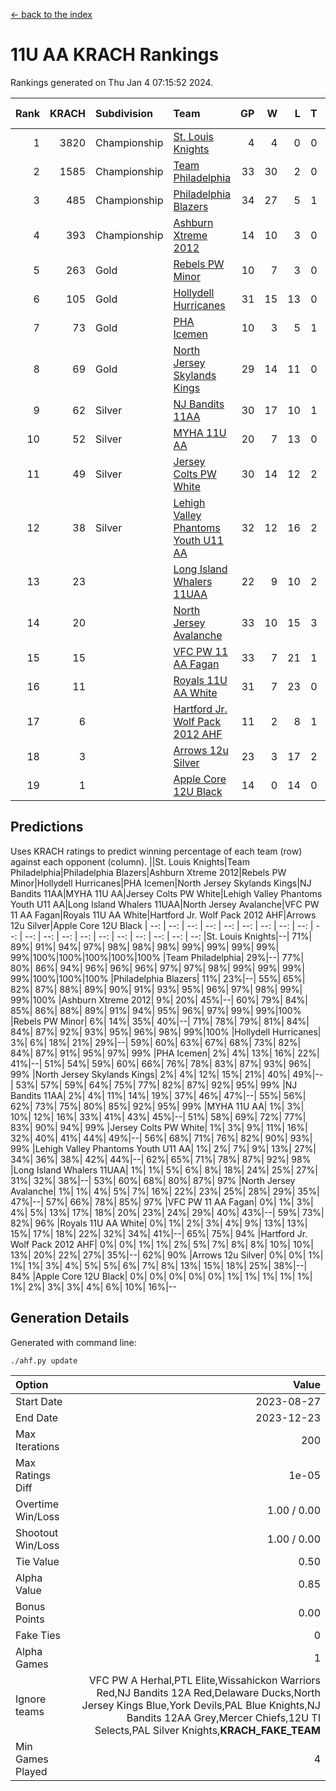 [<- back to the index](readme.md)
# 11U AA KRACH Rankings
Rankings generated on Thu Jan  4 07:15:52 2024.

Rank|KRACH|Subdivision|Team|GP|W|L|T|OTW|OTL|SoS|Exp Wins|Win Diff
---:|---:|:---|:---|---:|---:|---:|---:|---:|---:|---:|---:|---:
1|3820|Championship|[St. Louis Knights](https://gamesheetstats.com/seasons/3659/teams/143319/schedule)|4|4|0|0|0|0|127|4.8|-0.0
2|1585|Championship|[Team Philadelphia](https://gamesheetstats.com/seasons/3659/teams/140788/schedule)|33|30|2|0|1|0|119|31.9|0.0
3|485|Championship|[Philadelphia Blazers](https://gamesheetstats.com/seasons/3659/teams/140785/schedule)|34|27|5|1|0|1|309|28.3|-0.0
4|393|Championship|[Ashburn Xtreme 2012](https://gamesheetstats.com/seasons/3659/teams/140775/schedule)|14|10|3|0|1|0|274|11.9|0.0
5|263|Gold|[Rebels PW Minor](https://gamesheetstats.com/seasons/3659/teams/140786/schedule)|10|7|3|0|0|0|262|7.9|0.0
6|105|Gold|[Hollydell Hurricanes](https://gamesheetstats.com/seasons/3659/teams/140777/schedule)|31|15|13|0|1|2|463|16.9|0.0
7|73|Gold|[PHA Icemen](https://gamesheetstats.com/seasons/3659/teams/143313/schedule)|10|3|5|1|1|0|261|5.4|0.0
8|69|Gold|[North Jersey Skylands Kings](https://gamesheetstats.com/seasons/3659/teams/140784/schedule)|29|14|11|0|2|2|192|16.9|0.0
9|62|Silver|[NJ Bandits 11AA](https://gamesheetstats.com/seasons/3659/teams/140782/schedule)|30|17|10|1|0|2|137|18.4|0.0
10|52|Silver|[MYHA 11U AA](https://gamesheetstats.com/seasons/3659/teams/140781/schedule)|20|7|13|0|0|0|378|7.9|0.0
11|49|Silver|[Jersey Colts PW White](https://gamesheetstats.com/seasons/3659/teams/140778/schedule)|30|14|12|2|2|0|111|17.9|0.0
12|38|Silver|[Lehigh Valley Phantoms Youth U11 AA](https://gamesheetstats.com/seasons/3659/teams/140779/schedule)|32|12|16|2|1|1|314|14.9|0.0
13|23||[Long Island Whalers 11UAA](https://gamesheetstats.com/seasons/3659/teams/140780/schedule)|22|9|10|2|0|1|65|10.9|0.0
14|20||[North Jersey Avalanche](https://gamesheetstats.com/seasons/3659/teams/140783/schedule)|33|10|15|3|1|4|158|13.4|0.0
15|15||[VFC PW 11 AA Fagan](https://gamesheetstats.com/seasons/3659/teams/140789/schedule)|33|7|21|1|3|1|292|11.4|0.0
16|11||[Royals 11U AA White](https://gamesheetstats.com/seasons/3659/teams/140787/schedule)|31|7|23|0|1|0|294|8.9|0.0
17|6||[Hartford Jr. Wolf Pack 2012 AHF](https://gamesheetstats.com/seasons/3659/teams/140776/schedule)|11|2|8|1|0|0|36|3.4|0.0
18|3||[Arrows 12u Silver](https://gamesheetstats.com/seasons/3659/teams/140774/schedule)|23|3|17|2|0|1|59|4.9|0.0
19|1||[Apple Core 12U Black](https://gamesheetstats.com/seasons/3659/teams/140773/schedule)|14|0|14|0|0|0|325|0.9|0.0

## Predictions
Uses KRACH ratings to predict winning percentage of each team (row) against each opponent (column).
||St. Louis Knights|Team Philadelphia|Philadelphia Blazers|Ashburn Xtreme 2012|Rebels PW Minor|Hollydell Hurricanes|PHA Icemen|North Jersey Skylands Kings|NJ Bandits 11AA|MYHA 11U AA|Jersey Colts PW White|Lehigh Valley Phantoms Youth U11 AA|Long Island Whalers 11UAA|North Jersey Avalanche|VFC PW 11 AA Fagan|Royals 11U AA White|Hartford Jr. Wolf Pack 2012 AHF|Arrows 12u Silver|Apple Core 12U Black
| --: | --: | --: | --: | --: | --: | --: | --: | --: | --: | --: | --: | --: | --: | --: | --: | --: | --: | --: | --: 
|St. Louis Knights|--| 71%| 89%| 91%| 94%| 97%| 98%| 98%| 98%| 99%| 99%| 99%| 99%| 99%|100%|100%|100%|100%|100%
|Team Philadelphia| 29%|--| 77%| 80%| 86%| 94%| 96%| 96%| 96%| 97%| 97%| 98%| 99%| 99%| 99%| 99%|100%|100%|100%
|Philadelphia Blazers| 11%| 23%|--| 55%| 65%| 82%| 87%| 88%| 89%| 90%| 91%| 93%| 95%| 96%| 97%| 98%| 99%| 99%|100%
|Ashburn Xtreme 2012|  9%| 20%| 45%|--| 60%| 79%| 84%| 85%| 86%| 88%| 89%| 91%| 94%| 95%| 96%| 97%| 99%| 99%|100%
|Rebels PW Minor|  6%| 14%| 35%| 40%|--| 71%| 78%| 79%| 81%| 84%| 84%| 87%| 92%| 93%| 95%| 96%| 98%| 99%|100%
|Hollydell Hurricanes|  3%|  6%| 18%| 21%| 29%|--| 59%| 60%| 63%| 67%| 68%| 73%| 82%| 84%| 87%| 91%| 95%| 97%| 99%
|PHA Icemen|  2%|  4%| 13%| 16%| 22%| 41%|--| 51%| 54%| 59%| 60%| 66%| 76%| 78%| 83%| 87%| 93%| 96%| 99%
|North Jersey Skylands Kings|  2%|  4%| 12%| 15%| 21%| 40%| 49%|--| 53%| 57%| 59%| 64%| 75%| 77%| 82%| 87%| 92%| 95%| 99%
|NJ Bandits 11AA|  2%|  4%| 11%| 14%| 19%| 37%| 46%| 47%|--| 55%| 56%| 62%| 73%| 75%| 80%| 85%| 92%| 95%| 99%
|MYHA 11U AA|  1%|  3%| 10%| 12%| 16%| 33%| 41%| 43%| 45%|--| 51%| 58%| 69%| 72%| 77%| 83%| 90%| 94%| 99%
|Jersey Colts PW White|  1%|  3%|  9%| 11%| 16%| 32%| 40%| 41%| 44%| 49%|--| 56%| 68%| 71%| 76%| 82%| 90%| 93%| 99%
|Lehigh Valley Phantoms Youth U11 AA|  1%|  2%|  7%|  9%| 13%| 27%| 34%| 36%| 38%| 42%| 44%|--| 62%| 65%| 71%| 78%| 87%| 92%| 98%
|Long Island Whalers 11UAA|  1%|  1%|  5%|  6%|  8%| 18%| 24%| 25%| 27%| 31%| 32%| 38%|--| 53%| 60%| 68%| 80%| 87%| 97%
|North Jersey Avalanche|  1%|  1%|  4%|  5%|  7%| 16%| 22%| 23%| 25%| 28%| 29%| 35%| 47%|--| 57%| 66%| 78%| 85%| 97%
|VFC PW 11 AA Fagan|  0%|  1%|  3%|  4%|  5%| 13%| 17%| 18%| 20%| 23%| 24%| 29%| 40%| 43%|--| 59%| 73%| 82%| 96%
|Royals 11U AA White|  0%|  1%|  2%|  3%|  4%|  9%| 13%| 13%| 15%| 17%| 18%| 22%| 32%| 34%| 41%|--| 65%| 75%| 94%
|Hartford Jr. Wolf Pack 2012 AHF|  0%|  0%|  1%|  1%|  2%|  5%|  7%|  8%|  8%| 10%| 10%| 13%| 20%| 22%| 27%| 35%|--| 62%| 90%
|Arrows 12u Silver|  0%|  0%|  1%|  1%|  1%|  3%|  4%|  5%|  5%|  6%|  7%|  8%| 13%| 15%| 18%| 25%| 38%|--| 84%
|Apple Core 12U Black|  0%|  0%|  0%|  0%|  0%|  1%|  1%|  1%|  1%|  1%|  1%|  2%|  3%|  3%|  4%|  6%| 10%| 16%|--

## Generation Details

Generated with command line:
```
./ahf.py update
```

| Option | Value |
| :----- | ----: |
| Start Date | 2023-08-27 |
| End Date | 2023-12-23 |
| Max Iterations | 200 |
| Max Ratings Diff | 1e-05 |
| Overtime Win/Loss | 1.00 / 0.00 |
| Shootout Win/Loss | 1.00 / 0.00 |
| Tie Value | 0.50 |
| Alpha Value | 0.85 |
| Bonus Points | 0.00 |
| Fake Ties | 0 |
| Alpha Games | 1 |
| Ignore teams | VFC PW A Herhal,PTL Elite,Wissahickon Warriors Red,NJ Bandits 12A Red,Delaware Ducks,North Jersey Kings Blue,York Devils,PAL Blue Knights,NJ Bandits 12AA Grey,Mercer Chiefs,12U TI Selects,PAL Silver Knights,__KRACH_FAKE_TEAM__ |
| Min Games Played | 4 |

